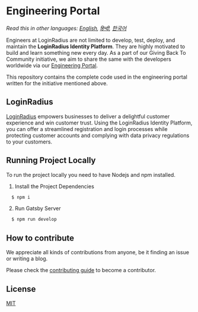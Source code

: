 # Engineering Portal

*Read this in other languages: [English](README.md), [हिन्दी](README.hi.md), [한국어](README.ko.md)*

Engineers at LoginRadius are not limited to develop, test, deploy, and maintain the **LoginRadius Identity Platform**. They are highly motivated to build and learn something new every day. As a part of our Giving Back To Community initiative, we aim to share the same with the developers worldwide via our [Engineering Portal](https://www.loginradius.com/engineering/blog).

This repository contains the complete code used in the engineering portal written for the initiative mentioned above.

## LoginRadius

[LoginRadius](https://www.loginradius.com/) empowers businesses to deliver a delightful customer experience and win customer trust. Using the LoginRadius Identity Platform, you can offer a streamlined registration and login processes while protecting customer accounts and complying with data privacy regulations to your customers.

## Running Project Locally

To run the project locally you need to have Nodejs and npm installed.

1. Install the Project Dependencies

```bash
  $ npm i
```

2. Run Gatsby Server

```bash
  $ npm run develop
```

## How to contribute

We appreciate all kinds of contributions from anyone, be it finding an issue or writing a blog.

Please check the [contributing guide](CONTRIBUTING.md) to become a contributor.

## License

[MIT](https://github.com/LoginRadius/engineering-portal/blob/master/LICENSE)
